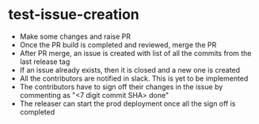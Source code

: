 # test-issue-creation

- Make some changes and raise PR
- Once the PR build is completed and reviewed, merge the PR
- After PR merge, an issue is created with list of all the commits from the last release tag
- If an issue already exists, then it is closed and a new one is created
- All the contributors are notified in slack. This is yet to be implemented
- The contributors have to sign off their changes in the issue by commenting as "<7 digit commit SHA> done"
- The releaser can start the prod deployment once all the sign off is completed